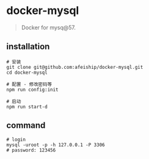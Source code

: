 # docker-mysql
> Docker for mysq@57.

## installation
```shell
# 安装
git clone git@github.com:afeiship/docker-mysql.git
cd docker-mysql

# 配置 - 修改密码等
npm run config:init

# 启动 
npm run start-d
```

## command
```shell
# login
mysql -uroot -p -h 127.0.0.1 -P 3306
# password: 123456
```
